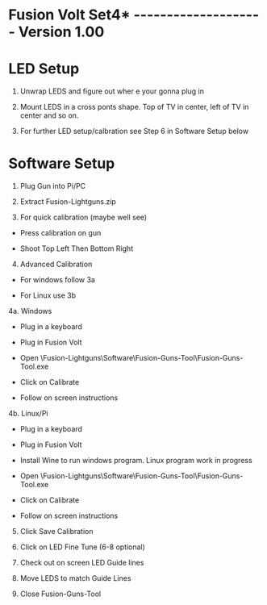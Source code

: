 # Fusion Volt Set4* -------------------- Version 1.00

# LED Setup 

1. Unwrap LEDS and figure out wher e your gonna plug in 

2. Mount LEDS in a cross ponts shape. Top of TV in center, left of TV in center and so on.

3. For further LED setup/calbration see Step 6 in Software Setup below

# Software Setup

1. Plug Gun into Pi/PC

2. Extract Fusion-Lightguns.zip

3. For quick calibration (maybe well see)

- Press calibration on gun

- Shoot Top Left Then Bottom Right

4. Advanced Calibration

- For windows follow 3a

- For Linux use 3b

4a. Windows

- Plug in a keyboard

- Plug in Fusion Volt

- Open \Fusion-Lightguns\Software\Fusion-Guns-Tool\Fusion-Guns-Tool.exe

- Click on Calibrate 

- Follow on screen instructions


4b. Linux/Pi

- Plug in a keyboard

- Plug in Fusion Volt

- Install Wine to run windows program. Linux program work in progress

- Open \Fusion-Lightguns\Software\Fusion-Guns-Tool\Fusion-Guns-Tool.exe

- Click on Calibrate 

- Follow on screen instructions

5. Click Save Calibration

6. Click on LED Fine Tune (6-8 optional)

7. Check out on screen LED Guide lines 

8. Move LEDS to match Guide Lines 

9. Close Fusion-Guns-Tool
